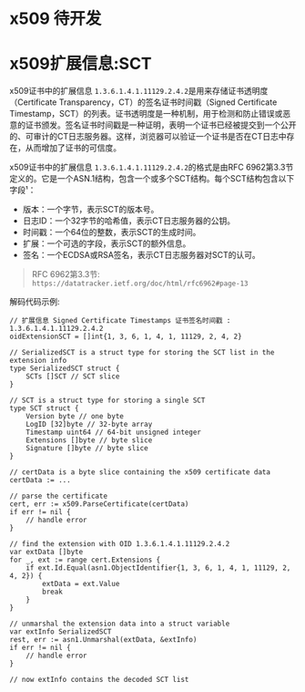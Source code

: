 x509 待开发
=====

# x509扩展信息:SCT
x509证书中的扩展信息 `1.3.6.1.4.1.11129.2.4.2`是用来存储证书透明度（Certificate Transparency，CT）的签名证书时间戳（Signed Certificate Timestamp，SCT）的列表。证书透明度是一种机制，用于检测和防止错误或恶意的证书颁发。签名证书时间戳是一种证明，表明一个证书已经被提交到一个公开的、可审计的CT日志服务器。这样，浏览器可以验证一个证书是否在CT日志中存在，从而增加了证书的可信度。

x509证书中的扩展信息 `1.3.6.1.4.1.11129.2.4.2`的格式是由RFC 6962第3.3节定义的。它是一个ASN.1结构，包含一个或多个SCT结构。每个SCT结构包含以下字段¹：
- 版本：一个字节，表示SCT的版本号。
- 日志ID：一个32字节的哈希值，表示CT日志服务器的公钥。
- 时间戳：一个64位的整数，表示SCT的生成时间。
- 扩展：一个可选的字段，表示SCT的额外信息。
- 签名：一个ECDSA或RSA签名，表示CT日志服务器对SCT的认可。

> RFC 6962第3.3节: `https://datatracker.ietf.org/doc/html/rfc6962#page-13`

解码代码示例:
```
// 扩展信息 Signed Certificate Timestamps 证书签名时间戳 : 1.3.6.1.4.1.11129.2.4.2
oidExtensionSCT = []int{1, 3, 6, 1, 4, 1, 11129, 2, 4, 2}

// SerializedSCT is a struct type for storing the SCT list in the extension info
type SerializedSCT struct {
    SCTs []SCT // SCT slice
}

// SCT is a struct type for storing a single SCT
type SCT struct {
    Version byte // one byte
    LogID [32]byte // 32-byte array
    Timestamp uint64 // 64-bit unsigned integer
    Extensions []byte // byte slice
    Signature []byte // byte slice
}

// certData is a byte slice containing the x509 certificate data
certData := ...

// parse the certificate
cert, err := x509.ParseCertificate(certData)
if err != nil {
    // handle error
}

// find the extension with OID 1.3.6.1.4.1.11129.2.4.2
var extData []byte
for _, ext := range cert.Extensions {
    if ext.Id.Equal(asn1.ObjectIdentifier{1, 3, 6, 1, 4, 1, 11129, 2, 4, 2}) {
        extData = ext.Value
        break
    }
}

// unmarshal the extension data into a struct variable
var extInfo SerializedSCT
rest, err := asn1.Unmarshal(extData, &extInfo)
if err != nil {
    // handle error
}

// now extInfo contains the decoded SCT list

```